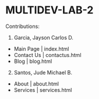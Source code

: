 # MULTIDEV-LAB-2
Contributions:
1. Garcia, Jayson Carlos D.
- Main Page | index.html
- Contact Us | contactus.html
- Blog | blog.html
2. Santos, Jude Michael B.
- About | about.html
- Services | services.html
